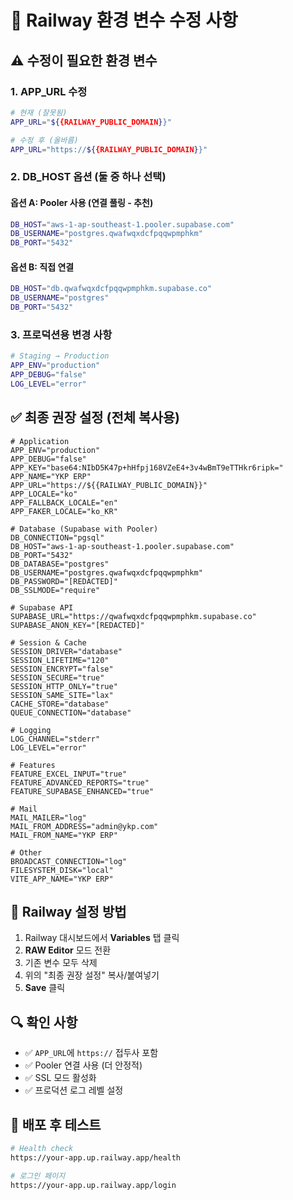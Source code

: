 # 🔧 Railway 환경 변수 수정 사항

## ⚠️ 수정이 필요한 환경 변수

### 1. APP_URL 수정
```bash
# 현재 (잘못됨)
APP_URL="${{RAILWAY_PUBLIC_DOMAIN}}"

# 수정 후 (올바름)
APP_URL="https://${{RAILWAY_PUBLIC_DOMAIN}}"
```

### 2. DB_HOST 옵션 (둘 중 하나 선택)

#### 옵션 A: Pooler 사용 (연결 풀링 - 추천)
```bash
DB_HOST="aws-1-ap-southeast-1.pooler.supabase.com"
DB_USERNAME="postgres.qwafwqxdcfpqqwpmphkm"
DB_PORT="5432"
```

#### 옵션 B: 직접 연결
```bash
DB_HOST="db.qwafwqxdcfpqqwpmphkm.supabase.co"
DB_USERNAME="postgres"
DB_PORT="5432"
```

### 3. 프로덕션용 변경 사항
```bash
# Staging → Production
APP_ENV="production"
APP_DEBUG="false"
LOG_LEVEL="error"
```

## ✅ 최종 권장 설정 (전체 복사용)

```env
# Application
APP_ENV="production"
APP_DEBUG="false"
APP_KEY="base64:NIbD5K47p+hHfpj168VZeE4+3v4wBmT9eTTHkr6ripk="
APP_NAME="YKP ERP"
APP_URL="https://${{RAILWAY_PUBLIC_DOMAIN}}"
APP_LOCALE="ko"
APP_FALLBACK_LOCALE="en"
APP_FAKER_LOCALE="ko_KR"

# Database (Supabase with Pooler)
DB_CONNECTION="pgsql"
DB_HOST="aws-1-ap-southeast-1.pooler.supabase.com"
DB_PORT="5432"
DB_DATABASE="postgres"
DB_USERNAME="postgres.qwafwqxdcfpqqwpmphkm"
DB_PASSWORD="[REDACTED]"
DB_SSLMODE="require"

# Supabase API
SUPABASE_URL="https://qwafwqxdcfpqqwpmphkm.supabase.co"
SUPABASE_ANON_KEY="[REDACTED]"

# Session & Cache
SESSION_DRIVER="database"
SESSION_LIFETIME="120"
SESSION_ENCRYPT="false"
SESSION_SECURE="true"
SESSION_HTTP_ONLY="true"
SESSION_SAME_SITE="lax"
CACHE_STORE="database"
QUEUE_CONNECTION="database"

# Logging
LOG_CHANNEL="stderr"
LOG_LEVEL="error"

# Features
FEATURE_EXCEL_INPUT="true"
FEATURE_ADVANCED_REPORTS="true"
FEATURE_SUPABASE_ENHANCED="true"

# Mail
MAIL_MAILER="log"
MAIL_FROM_ADDRESS="admin@ykp.com"
MAIL_FROM_NAME="YKP ERP"

# Other
BROADCAST_CONNECTION="log"
FILESYSTEM_DISK="local"
VITE_APP_NAME="YKP ERP"
```

## 📝 Railway 설정 방법

1. Railway 대시보드에서 **Variables** 탭 클릭
2. **RAW Editor** 모드 전환
3. 기존 변수 모두 삭제
4. 위의 "최종 권장 설정" 복사/붙여넣기
5. **Save** 클릭

## 🔍 확인 사항

- ✅ `APP_URL`에 `https://` 접두사 포함
- ✅ Pooler 연결 사용 (더 안정적)
- ✅ SSL 모드 활성화
- ✅ 프로덕션 로그 레벨 설정

## 🚀 배포 후 테스트

```bash
# Health check
https://your-app.up.railway.app/health

# 로그인 페이지
https://your-app.up.railway.app/login
```